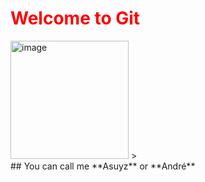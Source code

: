 # <span style="color:red">Welcome to **Git**</span>
<div>
<img scr="<img width="486" height="189" alt="image" src="https://github.com/user-attachments/assets/73891202-af3f-4f21-9c88-eea3fe962187" />
> 
</div>
## You can call me **Asuyz** or **André**

<!--
**Asuyz/Asuyz** is a ✨ _special_ ✨ repository because its `README.md` (this file) appears on your GitHub profile.

Here are some ideas to get you started:

- 🔭 I’m currently working on ...
- 🌱 I’m currently learning ...
- 👯 I’m looking to collaborate on ...
- 🤔 I’m looking for help with ...
- 💬 Ask me about ...
- 📫 How to reach me: ...
- 😄 Pronouns: ...
- ⚡ Fun fact: ...
-->
